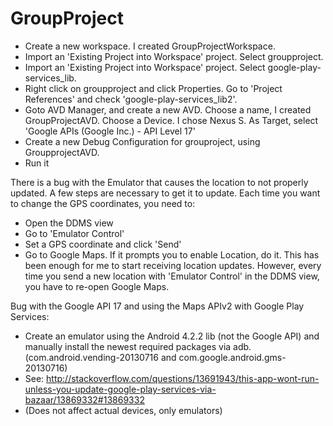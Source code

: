 GroupProject
============

* Create a new workspace.  I created GroupProjectWorkspace.
* Import an 'Existing Project into Workspace' project.  Select groupproject.
* Import an 'Existing Project into Workspace' project.  Select google-play-services_lib.
* Right click on groupproject and click Properties.  Go to 'Project References' and check 'google-play-services_lib2'.
* Goto AVD Manager, and create a new AVD.  Choose a name, I created GroupProjectAVD.  Choose a Device.  I chose Nexus S.  As Target, select 'Google APIs (Google Inc.) - API Level 17'
* Create a new Debug Configuration for grouproject, using GroupprojectAVD.
* Run it

There is a bug with the Emulator that causes the location to not properly updated.  A few steps are necessary to get it to update.  Each time you want to change the GPS coordinates, you need to:
* Open the DDMS view
* Go to 'Emulator Control'
* Set a GPS coordinate and click 'Send'
* Go to Google Maps.  If it prompts you to enable Location, do it.  This has been enough for me to start receiving location updates.  However, every time you send a new location with 'Emulator Control' in the DDMS view, you have to re-open Google Maps.

Bug with the Google API 17 and using the Maps APIv2 with Google Play Services:
* Create an emulator using the Android 4.2.2 lib (not the Google API) and manually install the newest required packages via adb. (com.android.vending-20130716 and com.google.android.gms-20130716)
* See: http://stackoverflow.com/questions/13691943/this-app-wont-run-unless-you-update-google-play-services-via-bazaar/13869332#13869332
* (Does not affect actual devices, only emulators)
  

